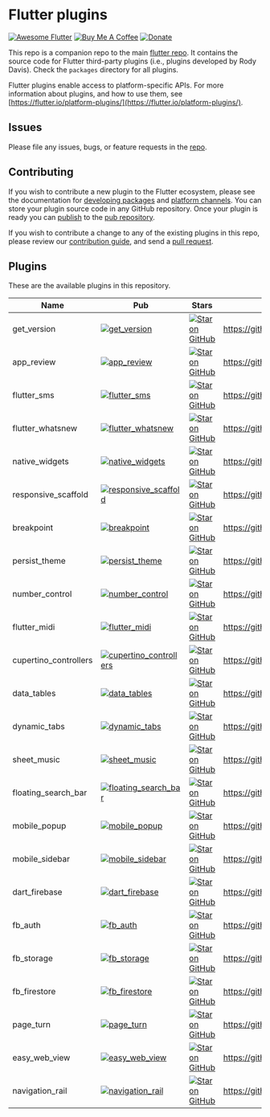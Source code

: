 # Flutter plugins

[![Awesome Flutter](https://img.shields.io/badge/Awesome-Flutter-blue.svg?longCache=true&style=flat-square)](https://github.com/Solido/awesome-flutter)
[![Buy Me A Coffee](https://img.shields.io/badge/Donate-Buy%20Me%20A%20Coffee-yellow.svg)](https://www.buymeacoffee.com/rodydavis)
[![Donate](https://img.shields.io/badge/Donate-PayPal-green.svg)](https://www.paypal.com/cgi-bin/webscr?cmd=_s-xclick&hosted_button_id=WSH3GVC49GNNJ)

This repo is a companion repo to the main [flutter
repo](https://github.com/flutter/flutter). It contains the source code for
Flutter third-party plugins (i.e., plugins developed by Rody Davis).
Check the `packages` directory for all plugins.

Flutter plugins enable access to platform-specific APIs. For more information
about plugins, and how to use them, see
[https://flutter.io/platform-plugins/](https://flutter.io/platform-plugins/).

## Issues

Please file any issues, bugs, or feature requests in the [
repo](https://github.com/AppleEducate/plugins/issues/new).

## Contributing

If you wish to contribute a new plugin to the Flutter ecosystem, please
see the documentation for [developing packages](https://flutter.io/developing-packages/) and
[platform channels](https://flutter.io/platform-channels/). You can store
your plugin source code in any GitHub repository. Once your plugin
is ready you can [publish](https://flutter.io/developing-packages/#publish)
to the [pub repository](https://pub.dartlang.org/).

If you wish to contribute a change to any of the existing plugins in this repo,
please review our [contribution guide](https://github.com/AppleEducate/plugins/blob/master/CONTRIBUTING.md),
and send a [pull request](https://github.com/AppleEducate/plugins/pulls).

## Plugins
These are the available plugins in this repository.

| Name                  | Pub                                                                                                                                | Stars                                                                                                                                                                    | Link                                                    |
|-----------------------|------------------------------------------------------------------------------------------------------------------------------------|--------------------------------------------------------------------------------------------------------------------------------------------------------------------------|---------------------------------------------------------|
| get_version           | [![get_version](https://img.shields.io/pub/v/get_version.svg)](https://pub.dev/packages/get_version)                               | [![Star on GitHub](https://img.shields.io/github/stars/rodydavis/get_version.svg?style=social)](https://github.com/rodydavis/get_version/stargazers)                     | https://github.com/fluttercommunity/get_version         |
| app_review            | [![app_review](https://img.shields.io/pub/v/app_review.svg)](https://pub.dev/packages/app_review)                                  | [![Star on GitHub](https://img.shields.io/github/stars/rodydavis/app_review.svg?style=social)](https://github.com/rodydavis/app_review/stargazers)                       | https://github.com/fluttercommunity/app_review          |
| flutter_sms           | [![flutter_sms](https://img.shields.io/pub/v/flutter_sms.svg)](https://pub.dev/packages/flutter_sms)                               | [![Star on GitHub](https://img.shields.io/github/stars/rodydavis/flutter_sms.svg?style=social)](https://github.com/rodydavis/flutter_sms/stargazers)                     | https://github.com/fluttercommunity/flutter_sms         |
| flutter_whatsnew      | [![flutter_whatsnew](https://img.shields.io/pub/v/flutter_whatsnew.svg)](https://pub.dev/packages/flutter_whatsnew)                | [![Star on GitHub](https://img.shields.io/github/stars/rodydavis/flutter_whatsnew.svg?style=social)](https://github.com/rodydavis/flutter_whatsnew/stargazers)           | https://github.com/fluttercommunity/flutter_whatsnew    |
| native_widgets        | [![native_widgets](https://img.shields.io/pub/v/native_widgets.svg)](https://pub.dev/packages/native_widgets)                      | [![Star on GitHub](https://img.shields.io/github/stars/rodydavis/native_widgets.svg?style=social)](https://github.com/rodydavis/native_widgets/stargazers)               | https://github.com/fluttercommunity/native_widgets      |
| responsive_scaffold   | [![responsive_scaffold](https://img.shields.io/pub/v/responsive_scaffold.svg)](https://pub.dev/packages/responsive_scaffold)       | [![Star on GitHub](https://img.shields.io/github/stars/rodydavis/responsive_scaffold.svg?style=social)](https://github.com/rodydavis/responsive_scaffold/stargazers)     | https://github.com/fluttercommunity/responsive_scaffold |
| breakpoint            | [![breakpoint](https://img.shields.io/pub/v/breakpoint.svg)](https://pub.dev/packages/breakpoint)                                  | [![Star on GitHub](https://img.shields.io/github/stars/rodydavis/breakpoint.svg?style=social)](https://github.com/rodydavis/breakpoint/stargazers)                       | https://github.com/fluttercommunity/breakpoint          |
| persist_theme         | [![persist_theme](https://img.shields.io/pub/v/persist_theme.svg)](https://pub.dev/packages/persist_theme)                         | [![Star on GitHub](https://img.shields.io/github/stars/rodydavis/persist_theme.svg?style=social)](https://github.com/rodydavis/persist_theme/stargazers)                 | https://github.com/fluttercommunity/persist_theme       |
| number_control        | [![number_control](https://img.shields.io/pub/v/number_control.svg)](https://pub.dev/packages/number_control)                      | [![Star on GitHub](https://img.shields.io/github/stars/rodydavis/number_control.svg?style=social)](https://github.com/rodydavis/number_control/stargazers)               | https://github.com/rodydavis/number_control             |
| flutter_midi          | [![flutter_midi](https://img.shields.io/pub/v/flutter_midi.svg)](https://pub.dev/packages/flutter_midi)                            | [![Star on GitHub](https://img.shields.io/github/stars/rodydavis/flutter_midi.svg?style=social)](https://github.com/rodydavis/flutter_midi/stargazers)                   | https://github.com/rodydavis/flutter_midi               |
| cupertino_controllers | [![cupertino_controllers](https://img.shields.io/pub/v/cupertino_controllers.svg)](https://pub.dev/packages/cupertino_controllers) | [![Star on GitHub](https://img.shields.io/github/stars/rodydavis/cupertino_controllers.svg?style=social)](https://github.com/rodydavis/cupertino_controllers/stargazers) | https://github.com/rodydavis/cupertino_controllers      |
| data_tables           | [![data_tables](https://img.shields.io/pub/v/data_tables.svg)](https://pub.dev/packages/data_tables)                               | [![Star on GitHub](https://img.shields.io/github/stars/rodydavis/data_tables.svg?style=social)](https://github.com/rodydavis/data_tables/stargazers)                     | https://github.com/rodydavis/data_tables                |
| dynamic_tabs          | [![dynamic_tabs](https://img.shields.io/pub/v/dynamic_tabs.svg)](https://pub.dev/packages/dynamic_tabs)                            | [![Star on GitHub](https://img.shields.io/github/stars/rodydavis/dynamic_tabs.svg?style=social)](https://github.com/rodydavis/dynamic_tabs/stargazers)                   | https://github.com/rodydavis/dynamic_tabs               |
| sheet_music           | [![sheet_music](https://img.shields.io/pub/v/sheet_music.svg)](https://pub.dev/packages/sheet_music)                               | [![Star on GitHub](https://img.shields.io/github/stars/rodydavis/sheet_music.svg?style=social)](https://github.com/rodydavis/sheet_music/stargazers)                     | https://github.com/rodydavis/sheet_music                |
| floating_search_bar   | [![floating_search_bar](https://img.shields.io/pub/v/floating_search_bar.svg)](https://pub.dev/packages/floating_search_bar)       | [![Star on GitHub](https://img.shields.io/github/stars/rodydavis/floating_search_bar.svg?style=social)](https://github.com/rodydavis/floating_search_bar/stargazers)     | https://github.com/rodydavis/floating_search_bar        |
| mobile_popup          | [![mobile_popup](https://img.shields.io/pub/v/mobile_popup.svg)](https://pub.dev/packages/mobile_popup)                            | [![Star on GitHub](https://img.shields.io/github/stars/rodydavis/mobile_popup.svg?style=social)](https://github.com/rodydavis/mobile_popup/stargazers)                   | https://github.com/rodydavis/mobile_popup               |
| mobile_sidebar        | [![mobile_sidebar](https://img.shields.io/pub/v/mobile_sidebar.svg)](https://pub.dev/packages/mobile_sidebar)                      | [![Star on GitHub](https://img.shields.io/github/stars/rodydavis/mobile_sidebar.svg?style=social)](https://github.com/rodydavis/mobile_sidebar/stargazers)               | https://github.com/rodydavis/mobile_sidebar             |
| dart_firebase         | [![dart_firebase](https://img.shields.io/pub/v/dart_firebase.svg)](https://pub.dev/packages/dart_firebase)                         | [![Star on GitHub](https://img.shields.io/github/stars/rodydavis/dart_firebase.svg?style=social)](https://github.com/rodydavis/dart_firebase/stargazers)                 | https://github.com/rodydavis/dart_firebase              |
| fb_auth               | [![fb_auth](https://img.shields.io/pub/v/fb_auth.svg)](https://pub.dev/packages/fb_auth)                                           | [![Star on GitHub](https://img.shields.io/github/stars/rodydavis/fb_auth.svg?style=social)](https://github.com/rodydavis/fb_auth/stargazers)                             | https://github.com/rodydavis/fb_auth                    |
| fb_storage            | [![fb_storage](https://img.shields.io/pub/v/fb_storage.svg)](https://pub.dev/packages/fb_storage)                                  | [![Star on GitHub](https://img.shields.io/github/stars/rodydavis/fb_storage.svg?style=social)](https://github.com/rodydavis/fb_storage/stargazers)                       | https://github.com/rodydavis/fb_storage                 |
| fb_firestore          | [![fb_firestore](https://img.shields.io/pub/v/fb_firestore.svg)](https://pub.dev/packages/fb_firestore)                            | [![Star on GitHub](https://img.shields.io/github/stars/rodydavis/fb_firestore.svg?style=social)](https://github.com/rodydavis/fb_firestore/stargazers)                   | https://github.com/rodydavis/fb_firestore               |
| page_turn             | [![page_turn](https://img.shields.io/pub/v/page_turn.svg)](https://pub.dev/packages/page_turn)                                     | [![Star on GitHub](https://img.shields.io/github/stars/rodydavis/page_turn.svg?style=social)](https://github.com/rodydavis/page_turn/stargazers)                         | https://github.com/rodydavis/page_turn                  |
| easy_web_view         | [![easy_web_view](https://img.shields.io/pub/v/easy_web_view.svg)](https://pub.dev/packages/easy_web_view)                         | [![Star on GitHub](https://img.shields.io/github/stars/rodydavis/easy_web_view.svg?style=social)](https://github.com/rodydavis/easy_web_view/stargazers)                 | https://github.com/rodydavis/easy_web_view              |
| navigation_rail       | [![navigation_rail](https://img.shields.io/pub/v/navigation_rail.svg)](https://pub.dev/packages/navigation_rail)                   | [![Star on GitHub](https://img.shields.io/github/stars/rodydavis/navigation_rail.svg?style=social)](https://github.com/rodydavis/navigation_rail/stargazers)             | https://github.com/rodydavis/navigation_rail            |